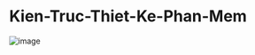 # Kien-Truc-Thiet-Ke-Phan-Mem
![image](https://github.com/Ango2209/Kien-Truc-Thiet-Ke-Phan-Mem/assets/87849233/f8c9ed85-77e9-4a50-b44f-81f127fc6f45)
